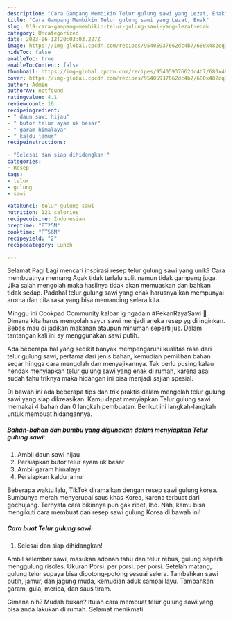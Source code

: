 ```yaml
---
description: "Cara Gampang Membikin Telur gulung sawi yang Lezat, Enak"
title: "Cara Gampang Membikin Telur gulung sawi yang Lezat, Enak"
slug: 919-cara-gampang-membikin-telur-gulung-sawi-yang-lezat-enak
category: Uncategorized
date: 2023-06-12T20:03:03.227Z
image: https://img-global.cpcdn.com/recipes/95405937662dc4b7/680x482cq70/telur-gulung-sawi-foto-resep-utama.jpg
hideToc: false
enableToc: true
enableTocContent: false
thumbnail: https://img-global.cpcdn.com/recipes/95405937662dc4b7/680x482cq70/telur-gulung-sawi-foto-resep-utama.jpg
cover: https://img-global.cpcdn.com/recipes/95405937662dc4b7/680x482cq70/telur-gulung-sawi-foto-resep-utama.jpg
author: Admin
authorAv: notfound
ratingvalue: 4.1
reviewcount: 16
recipeingredient:
- " daun sawi hijau"
- " butor telur ayam uk besar"
- " garam himalaya"
- " kaldu jamur"
recipeinstructions:

- "Selesai dan siap dihidangkan!"
categories:
- Resep
tags:
- telur
- gulung
- sawi

katakunci: telur gulung sawi 
nutrition: 121 calories
recipecuisine: Indonesian
preptime: "PT25M"
cooktime: "PT56M"
recipeyield: "2"
recipecategory: Lunch

---
```



Selamat Pagi Lagi mencari inspirasi resep telur gulung sawi yang unik? Cara membuatnya memang Agak tidak terlalu sulit namun tidak gampang juga. Jika salah mengolah maka hasilnya tidak akan memuaskan dan bahkan tidak sedap. Padahal telur gulung sawi yang enak harusnya kan mempunyai aroma dan cita rasa yang bisa memancing selera kita.


Minggu ini Cookpad Community kalbar lg ngadain #PekanRayaSawi 🥬 Dimana kita harus mengolah sayur sawi menjadi aneka resep yg di inginkan. Bebas mau di jadikan makanan ataupun minuman seperti jus. Dalam tantangan kali ini sy menggunakan sawi putih.

Ada beberapa hal yang sedikit banyak mempengaruhi kualitas rasa dari telur gulung sawi, pertama dari jenis bahan, kemudian pemilihan bahan segar hingga cara mengolah dan menyajikannya. Tak perlu pusing kalau hendak menyiapkan telur gulung sawi yang enak di rumah, karena asal sudah tahu triknya maka hidangan ini bisa menjadi sajian spesial.


Di bawah ini ada beberapa tips dan trik praktis dalam mengolah telur gulung sawi yang siap dikreasikan. Kamu dapat menyiapkan Telur gulung sawi memakai 4 bahan dan 0 langkah pembuatan. Berikut ini langkah-langkah untuk membuat hidangannya.

<!--inarticleads1-->

##### Bahan-bahan dan bumbu yang digunakan dalam menyiapkan Telur gulung sawi:

1. Ambil  daun sawi hijau
1. Persiapkan  butor telur ayam uk besar
1. Ambil  garam himalaya
1. Persiapkan  kaldu jamur


Beberapa waktu lalu, TikTok diramaikan dengan resep sawi gulung korea. Bumbunya merah menyerupai saus khas Korea, karena terbuat dari gochujang. Ternyata cara bikinnya pun gak ribet, lho. Nah, kamu bisa mengikuti cara membuat dan resep sawi gulung Korea di bawah ini! 

<!--inarticleads2-->

##### Cara buat Telur gulung sawi:


1. Selesai dan siap dihidangkan!

Ambil selembar sawi, masukan adonan tahu dan telur rebus, gulung seperti menggulung risoles. Ukuran Porsi. per porsi. per porsi. Setelah matang, gulung telur supaya bisa dipotong-potong sesuai selera. Tambahkan sawi putih, jamur, dan jagung muda, kemudian aduk sampai layu. Tambahkan garam, gula, merica, dan saus tiram. 

Gimana nih? Mudah bukan? Itulah cara membuat telur gulung sawi yang bisa anda lakukan di rumah. Selamat menikmati
